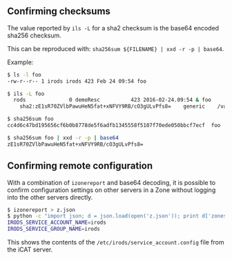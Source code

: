 ## Confirming checksums

The value reported by `ils -L` for a sha2 checksum is the base64 encoded sha256 checksum.

This can be reproduced with: `sha256sum ${FILENAME} | xxd -r -p | base64`.

Example:
~~~bash
$ ls -l foo
-rw-r--r-- 1 irods irods 423 Feb 24 09:54 foo

$ ils -L foo
  rods              0 demoResc          423 2016-02-24.09:54 & foo
    sha2:zE1sR70ZVlbPawuHeN5fat+xNFVY9RB/cO3gULvPfs8=    generic    /var/lib/irods/Vault/home/rods/foo

$ sha256sum foo
cc4d6c47bd195656cf6b0b8778de5f6adfb1345558f5107f70ede050bbcf7ecf  foo

$ sha256sum foo | xxd -r -p | base64
zE1sR70ZVlbPawuHeN5fat+xNFVY9RB/cO3gULvPfs8=
~~~

## Confirming remote configuration

With a combination of `izonereport` and base64 decoding, it is possible to confirm configuration settings on other servers in a Zone without logging into the other servers directly.

~~~bash
$ izonereport > z.json
$ python -c "import json; d = json.load(open('z.json')); print d['zones'][0]['icat_server']['configuration_directory']['files'][4]['contents']" | base64 --decode
IRODS_SERVICE_ACCOUNT_NAME=irods
IRODS_SERVICE_GROUP_NAME=irods
~~~

This shows the contents of the `/etc/irods/service_account.config` file from the iCAT server.

